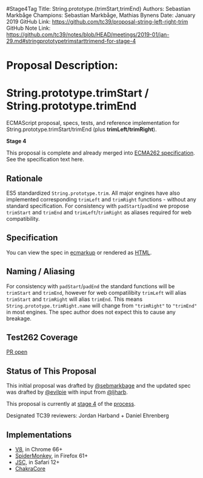 #Stage4Tag
Title: String.prototype.{trimStart,trimEnd}
Authors: Sebastian Markbåge
Champions: Sebastian Markbåge, Mathias Bynens
Date: January 2019
GitHub Link: https://github.com/tc39/proposal-string-left-right-trim
GitHub Note Link: https://github.com/tc39/notes/blob/HEAD/meetings/2019-01/jan-29.md#stringprototypetrimstarttrimend-for-stage-4

# Proposal Description:
# String.prototype.trimStart / String.prototype.trimEnd

ECMAScript proposal, specs, tests, and reference implementation for String.prototype.trimStart/trimEnd (plus **trimLeft/trimRight**).

**Stage 4**

This proposal is complete and already merged into [ECMA262 specification](https://tc39.es/ecma262/). See the specification text here.

## Rationale
ES5 standardized `String.prototype.trim`. All major engines have also implemented corresponding `trimLeft` and `trimRight` functions - without any standard specification.
For consistency with `padStart`/`padEnd` we propose `trimStart` and `trimEnd` and `trimLeft`/`trimRight` as aliases required for web compatibility.

## Specification
You can view the spec in [ecmarkup](spec.emu) or rendered as [HTML](https://tc39.github.io/proposal-string-left-right-trim/).

## Naming / Aliasing
For consistency with `padStart`/`padEnd` the standard functions will be `trimStart` and `trimEnd`, however for web compatilibity `trimLeft` will alias `trimStart` and `trimRight` will alias `trimEnd`. This means `String.prototype.trimRight.name` will change from `"trimRight"` to `"trimEnd"` in most engines. The spec author does not expect this to cause any breakage.

## Test262 Coverage

[PR open](https://github.com/tc39/test262/pull/1246)

## Status of This Proposal

This initial proposal was drafted by [@sebmarkbage](https://github.com/sebmarkbage) and the updated spec was drafted by [@evilpie](https://github.com/evilpie/) with input from [@ljharb](https://github.com/ljharb).

This proposal is currently at [stage 4](https://github.com/tc39/ecma262) of the [process](https://tc39.github.io/process-document/).

Designated TC39 reviewers: Jordan Harband + Daniel Ehrenberg

## Implementations

- [V8](https://bugs.chromium.org/p/v8/issues/detail?id=6530), in Chrome 66+
- [SpiderMonkey](https://bugzilla.mozilla.org/show_bug.cgi?id=1434007#c12), in Firefox 61+
- [JSC](https://bugs.webkit.org/show_bug.cgi?id=26590), in Safari 12+
- [ChakraCore](https://github.com/Microsoft/ChakraCore/pull/5693)
